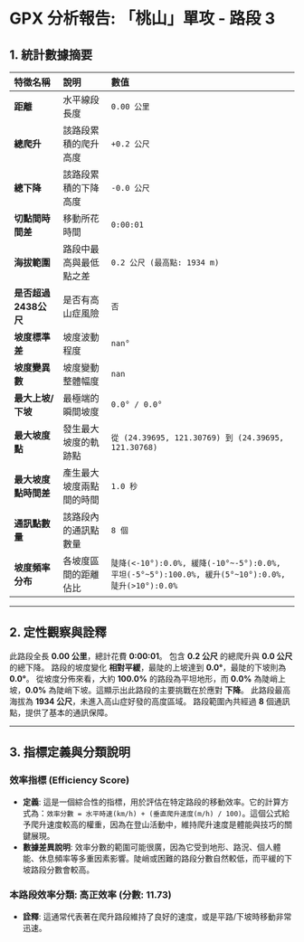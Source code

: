 
# GPX 分析報告: 「桃山」單攻 - 路段 3

## 1. 統計數據摘要

| 特徵名稱 | 說明 | 數值 |
| :--- | :--- | :--- |
| **距離** | 水平線段長度 | `0.00 公里` |
| **總爬升** | 該路段累積的爬升高度 | `+0.2 公尺` |
| **總下降** | 該路段累積的下降高度 | `-0.0 公尺` |
| **切點間時間差** | 移動所花時間 | `0:00:01` |
| **海拔範圍** | 路段中最高與最低點之差 | `0.2 公尺 (最高點: 1934 m)` |
| **是否超過2438公尺** | 是否有高山症風險 | `否` |
| **坡度標準差** | 坡度波動程度 | `nan°` |
| **坡度變異數** | 坡度變動整體幅度 | `nan` |
| **最大上坡/下坡** | 最極端的瞬間坡度 | `0.0° / 0.0°` |
| **最大坡度點** | 發生最大坡度的軌跡點 | `從 (24.39695, 121.30769) 到 (24.39695, 121.30768)` |
| **最大坡度點時間差** | 產生最大坡度兩點間的時間 | `1.0 秒` |
| **通訊點數量** | 該路段內的通訊點數量 | `8 個` |
| **坡度頻率分布** | 各坡度區間的距離佔比 | `陡降(<-10°):0.0%, 緩降(-10°~-5°):0.0%, 平坦(-5°~5°):100.0%, 緩升(5°~10°):0.0%, 陡升(>10°):0.0%` |

---

## 2. 定性觀察與詮釋

此路段全長 **0.00 公里**，總計花費 **0:00:01**。 包含 **0.2 公尺** 的總爬升與 **0.0 公尺** 的總下降。
路段的坡度變化 **相對平緩**，最陡的上坡達到 **0.0°**，最陡的下坡則為 **0.0°**。
從坡度分佈來看，大約 **100.0%** 的路段為平坦地形，而 **0.0%** 為陡峭上坡，**0.0%** 為陡峭下坡。這顯示出此路段的主要挑戰在於應對 **下降**。
此路段最高海拔為 **1934 公尺**，未進入高山症好發的高度區域。
路段範圍內共經過 **8** 個通訊點，提供了基本的通訊保障。


---

## 3. 指標定義與分類說明

### 效率指標 (Efficiency Score)

- **定義**: 這是一個綜合性的指標，用於評估在特定路段的移動效率。它的計算方式為：`效率分數 = 水平時速(km/h) + (垂直爬升速度(m/h) / 100)`。這個公式給予爬升速度較高的權重，因為在登山活動中，維持爬升速度是體能與技巧的關鍵展現。
- **數據差異說明**: 效率分數的範圍可能很廣，因為它受到地形、路況、個人體能、休息頻率等多重因素影響。陡峭或困難的路段分數自然較低，而平緩的下坡路段分數會較高。

### 本路段效率分類: **高正效率** (分數: 11.73)

- **詮釋**: 這通常代表著在爬升路段維持了良好的速度，或是平路/下坡時移動非常迅速。

